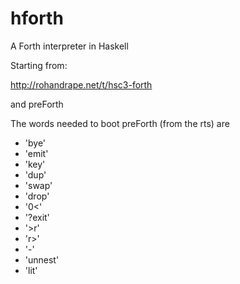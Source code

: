 # hforth
A Forth interpreter in Haskell

Starting from:

http://rohandrape.net/t/hsc3-forth









and preForth



The words needed to boot preForth (from the rts) are

- 'bye'
- 'emit'
- 'key'
- 'dup'
- 'swap'
- 'drop'
- '0<'
- '?exit'
- '>r'
- 'r>'
- '-'
- 'unnest'
- 'lit'
